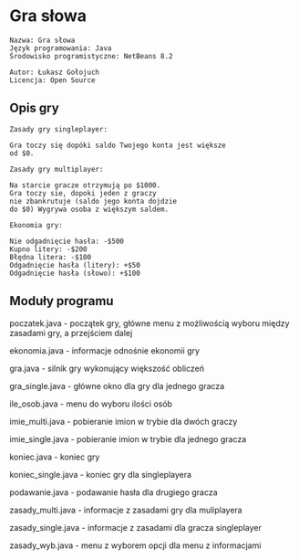 # Gra słowa
        
    Nazwa: Gra słowa
    Język programowania: Java
    Środowisko programistyczne: NetBeans 8.2
    
    Autor: Łukasz Gołojuch
    Licencja: Open Source
    
## Opis gry

    Zasady gry singleplayer:

    Gra toczy się dopóki saldo Twojego konta jest większe 
    od $0.

    Zasady gry multiplayer:

    Na starcie gracze otrzymują po $1000.
    Gra toczy sie, dopoki jeden z graczy 
    nie zbankrutuje (saldo jego konta dojdzie
    do $0) Wygrywa osoba z większym saldem.

    Ekonomia gry:

    Nie odgadnięcie hasła: -$500
    Kupno litery: -$200
    Błędna litera: -$100
    Odgadnięcie hasła (litery): +$50
    Odgadnięcie hasła (słowo): +$100

## Moduły programu

poczatek.java - początek gry, główne menu z możliwością wyboru między zasadami gry, a przejściem dalej

ekonomia.java - informacje odnośnie ekonomii gry

gra.java - silnik gry wykonujący większość obliczeń

gra_single.java - główne okno dla gry dla jednego gracza

ile_osob.java - menu do wyboru ilości osób

imie_multi.java - pobieranie imion w trybie dla dwóch graczy

imie_single.java - pobieranie imion w trybie dla jednego gracza

koniec.java - koniec gry 

koniec_single.java - koniec gry dla singleplayera

podawanie.java - podawanie hasła dla drugiego gracza

zasady_multi.java - informacje z zasadami gry dla muliplayera

zasady_single.java - informacje z zasadami dla gracza singleplayer

zasady_wyb.java - menu z wyborem opcji dla menu z informacjami



